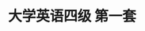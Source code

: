 ---
layout: cet
pageName: examination
title: 大学英语四级 第一套
period: 2017年12月
courseID: 
description: 
parts:
  - title: Writing
    length: 30
    description: （请于正式开考后半小时内完成该部分，之后将进行听力考试）
    tip: 请用黑色签字笔在答题卡 1 指定区域内作答作文题，在试题册上的作答无效！
    directions: For this part, you are allowed 30 minutes to write a short easy on **how to best handle the relationship between doctors and patients**. you should write at least 120 words but no more than 180 words.
    quetions: 
      - title: 
        type: textarea
  - title: Listening Comprehension
    length: 25
    sections: 
      - title: Section A
        directions: In this section, you will hear three news reports. At the end of each news report, you will hear two or three questions. Both the news report and the questions will be spoken only once. After you hear a quetion, you must choose the best answer from the four choices marked A), B), C) and D). Then mark the corresponding letter on **Answer Sheet 1** with a single line through the centre.
        quetions: 
          - title: 
            type: radio
            options:
              - answer: Her friend Erika.
                isTrue: false
              - answer: Her little brother.
                isTrue: false
              - answer: Her grandfather.
                isTrue: false
              - answer: Her grandmother.
                isTrue: false
          - title: 
            type: radio
            options:
              - answer: By taking pictures for passers-by.
                isTrue: false
              - answer: By working part time at a hospital.
                isTrue: false
              - answer: By selling lemonade and pictures.
                isTrue: false
              - answer: By asking for help on social media.
                isTrue: false
          - title: Questions 3 and 4 are based on the passage you have just heard.
            type: radio
            options:
              - answer: Finding cheaper ways of highway construction.
                isTrue: false
              - answer: Generating electric power for passing vehicles.
                isTrue: false
              - answer: Providing clean energy to five million people.
                isTrue: false
              - answer: Testing the efficiency of the new solar panel.
                isTrue: false
          - title: 
            type: radio
            options:
              - answer: They can stand the wear and tear of natural elements.
                isTrue: false
              - answer: The can be laid right on top of existing highways.
                isTrue: false
              - answer: They are only about half an inch thick.
                isTrue: false
              - answer: They are made from cheap meterials.
                isTrue: false
          - title: Questions 5 to 7 are based on the passage you have just heard.
            type: radio
            options:
              - answer: Endless fighting in the region.
                isTrue: false
              - answer: The hazards from the desert.
                isTrue: false
              - answer: Inadequate funding for research.
                isTrue: false
              - answer: The lack of clues about the species.
                isTrue: false
          - title: 
            type: radio
            options:
              - answer: To observe the wildlife in the two national parks.
                isTrue: false
              - answer: To identify the reasons for the lions' disappearance.
                isTrue: false
              - answer: To study the habitat of lions in Sudan and Ethiopia.
                isTrue: false
              - answer: To find evidence of the existence of the "lost lions".
                isTrue: false
          - title: 
            type: radio
            options:
              - answer: Lions walking.
                isTrue: false
              - answer: Lions' tracks.
                isTrue: false
              - answer: Some camping facilities.
                isTrue: false
              - answer: Trap set by local hunters.
                isTrue: false
      - title: Section B
        directions: In this section, you will hear two long conversations. At the end of each conversation, you will hear four questions. Both the conversation and the questions will be spoken only once. After you hear a quetion, you must choose the best answer from the four choices marked A), B), C) and D). Then mark the corresponding letter on **Answer Sheet 1** with a single line through the centre.
        quetions: 
          - title: Questions 8 to 11 are based on the passage you have just heard.
            type: radio
            options:
              - answer: Her 'lucky birthday'.
                isTrue: false
              - answer: A call from her dad.
                isTrue: false
              - answer: Her wedding anniversary.
                isTrue: false
              - answer: A special gift from the man.
                isTrue: false
          - title:  
            type: radio
            options:
              - answer: Bought her a gold necklace.
                isTrue: false
              - answer: Gave her a big model plane.
                isTrue: false
              - answer: Took her on a trip overseas.
                isTrue: false
              - answer: Threw her a surprise party.
                isTrue: false
          - title: 
            type: radio
            options:
              - answer: The gift her husband has bought.
                isTrue: false
              - answer: The trip her husband has planned.
                isTrue: false
              - answer: What has been troubling her husband.
                isTrue: false
              - answer: What her husband and the man are up to.
                isTrue: false
          - title: 
            type: radio
            options:
              - answer: He will be glad to be a guide for the couple's holiday trip.
                isTrue: false
              - answer: He will tell the woman the secret if her husband agrees.
                isTrue: false
              - answer: He is eager to learn how the couple's holiday turns out.
                isTrue: false
              - answer: He wants to find out about the couple's holiday plan.
                isTrue: false
          - title: Questions 12 to 15 are based on the passage you have just heard.
            type: radio
            options:
              - answer: They are sensitive to the dynamics of a negotiation.
                isTrue: false
              - answer: They see the importance of making compromises.
                isTrue: false
              - answer: They know when to adopt a tough attitude.
                isTrue: false
              - answer: They take the rival's attitude into account.
                isTrue: false
          - title:  
            type: radio
            options:
              - answer: They know how to adapt.
                isTrue: false
              - answer: They know when to stop.
                isTrue: false
              - answer: They know when to make compromises.
                isTrue: false
              - answer: They know how to control their emotion.
                isTrue: false
          - title: 
            type: radio
            options:
              - answer: They are patient.
                isTrue: false
              - answer: They are good at expression.
                isTrue: false
              - answer: They learn quickly.
                isTrue: false
              - answer: They uphold their principles.
                isTrue: false
          - title: 
            type: radio
            options:
              - answer: Make clear one's intentions.
                isTrue: false
              - answer: Clarify items of negotiation.
                isTrue: false
              - answer: Formulate one's strategy.
                isTrue: false
              - answer: Get to know the other side.
                isTrue: false
      - title: Section C
        directions: In this section, you will hear three passages. At the end of each passage, you will hear three or four questions. Both the passage and the questions will be spoken only once. After you hear a quetion, you must choose the best answer from the four choices marked A), B), C) and D). Then mark the corresponding letter on **Answer Sheet 1** with a single line through the centre.
        quetions: 
          - title: Questions 16 to 18 are based on the passage you have just heard.
            type: radio
            options:
              - answer: When America's earliest space program started.
                isTrue: false
              - answer: When the International Space Station was built.
                isTrue: false
              - answer: How many space shuttle missions there will be.
                isTrue: false
              - answer: How space research benefits people on Earth.
                isTrue: false
          - title: 
            type: radio
            options:
              - answer: They accurately calculated the speed of the orbiting shuttles.
                isTrue: false
              - answer: They developed objects for astronauts' to use in outer space.
                isTrue: false
              - answer: They tried to meet astronauts' specific requirements.
                isTrue: false
              - answer: They tried to make best use of the latest technology.
                isTrue: false
          - title: 
            type: radio
            options:
              - answer: They are extremely accurate.
                isTrue: false
              - answer: They are expensive to make.
                isTrue: false
              - answer: They were first made in space.
                isTrue: false
              - answer: They were invented in the 1970s.
                isTrue: false
          - title: Questions 19 to 21 are based on the passage you have just heard.
            type: radio
            options:
              - answer: It was when her ancestors came to America.
                isTrue: false
              - answer: People had plenty of hand to cultivate then.
                isTrue: false
              - answer: It marked the beginning of something new.
                isTrue: false
              - answer: Everything was nutural and genuine then.
                isTrue: false
          - title: 
            type: radio
            options:
              - answer: They believed in working for goals.
                isTrue: false
              - answer: They enjoyed living a life of ease.
                isTrue: false
              - answer: They had all kinds of entertainment.
                isTrue: false
              - answer: They were known to be creative.
                isTrue: false
          - title: 
            type: radio
            options:
              - answer: Chatting with her ancestors.
                isTrue: false
              - answer: Furnishing her country house.
                isTrue: false
              - answer: Polishing all the silver work.
                isTrue: false
              - answer: Doing needlework by the fire.
                isTrue: false
          - title: Questions 22 to 25 are based on the passage you have just heard.
            type: radio
            options:
              - answer: Use a map to identify your location.
                isTrue: false
              - answer: Call your family or friends for help.
                isTrue: false
              - answer: Sit down and try to calm yourself.
                isTrue: false
              - answer: Try to follow your footprints back.
                isTrue: false
          - title: 
            type: radio
            options:
              - answer: You may find a way out without your knowing it.
                isTrue: false
              - answer: You may expose yourself to unexpected dangers.
                isTrue: false
              - answer: You may get drowned in a sudden flood.
                isTrue: false
              - answer: You may end up entering a wonderland.
                isTrue: false
          - title: 
            type: radio
            options:
              - answer: Look for food.
                isTrue: false
              - answer: Wait patiently.
                isTrue: false
              - answer: Start a fire.
                isTrue: false
              - answer: Walk uphill.
                isTrue: false
          - title: 
            type: radio
            options:
              - answer: Inform somebody of your plan.
                isTrue: false
              - answer: Prepare enough food and drink.
                isTrue: false
              - answer: Check the local weather.
                isTrue: false
              - answer: Find a map and a compass.
                isTrue: false
  - title: Reading Comprehension
    length: 40
    sections: 
      - title: Section A
        directions: In this section, there is a passage with ten blanks. You are required to select one word for each blank from a list of choices given in a word bank following the passage. Read the passage through carefully before making your choices. Each choice in the bank is identified by a letter. Please mark the corresponding letter for each item on **Answer Sheet 2** with a single line through the centre. You may not use any of the words in the bank more than once.
        article: <p class="pl-3">A rat or pigeon might not be the obvious choice to tend to someone who is sick, but these creatures have some ____26____ skills that could help the treatment of human diseases.</p><p class="pl-3">Pigeons are often seen as dirty birds and an urban ____27____, but they are just the latest in a long line of animals that have been found to have abilities to help humans. Despite having a brain no bigger than the ____28____ of your index finger, pigeons have a very impressive ____29____ memory. Recently it was shown that they could be trained to be as accurate as humans at detecting breast cancer in images.</p><p class="pl-3">Rats are often ____30____ with spreading disease rather than ____31____ it, but this long-tailed animal is highly ____32____. Inside a rat's nose are up to 1,000 different types of *olfactory receptors*(嗅觉感受器), whereas human only have 100 to 200 types. This gives rats the ability to detect ____33____ smells. As a result, some rats are being put to work to detect *TB*(肺结核). When the rats detect the smell, they stop and rub their legs to ____34____ a sample is infected.</p><p class="pl-3">Traditionally, a hundred samples would take lab technicians more than two days to ____35____, but for a rat it takes less than 20 minutes. This rat detection method doesn't rely on specialist equipment. It is also more accurate — the rats are able to find more TV infections and, therefore, save more lives.</p>
        questions:
          - title: 
          - title: 
          - title: 
          - title: 
          - title: 
          - title: 
          - title: 
          - title: 
          - title: 
          - title: 
        options:
          - answer: associated
            blank: 
          - answer: examine
            blank: 
          - answer: indicate
            blank: 
          - answer: nuisance
            blank: 
          - answer: peak
            blank: 
          - answer: preventing
            blank: 
          - answer: prohibiting
            blank: 
          - answer: sensitive
            blank: 
          - answer: slight
            blank: 
          - answer: specify
            blank: 
          - answer: superior
            blank: 
          - answer: suspicious
            blank: 
          - answer: tip
            blank: 
          - answer: treated
            blank: 
          - answer: visual
            blank: 
      - title: Section B
        directions: In this section, you are going to read a passage with ten statements attached to it. Each statement contains information given in one of the paragraphs. Identify the paragraph from which the information is derived. You may choose a paragraph more than once. Each paragraph is marked with a letter. Answer the quetions by marking the corresponding letter on **Answer Sheet 2**.
        article: <h3>Do In-Class Exam Make Students Study Harder?</h3><p>*Research suggests they may study more broadly fro the unexpected rather than search for ansers.*</p><p class="row"><span class="col">[A]</span><span class="col">I have always been a poor test-taker. So it may seem rather strange that I have returned to college to finish the degree I left undone some four decades ago. I am making my way through Columbia University, surrounded by students who quickly supply the verbal ansser while I am still processing the question.</span></p><p class="row"><span class="col">[B]</span><span class="col">Since there is no way for me to avoid exams, I am currently questioning what kind are the most taxing and ultimately beneficial. I have already sweated through numerous in-class midterms and finals, and now I have a professor who issues take-home ones. I was excited when I learned this, figuring I had a full week to do the research, read the texts, and write it all up. In fact, I was still rewriting my midterm the morning it was due. To say I had lost the thread is putting is mildly.</span></p><p class="row"><span class="col">[C]</span><span class="col">As I was suffering through my week of anxiety, overthinking the material and guessing my grasp of it, I did some of my own polling among students and professors. David Eisenbach, who teaches a popular class on U.S. presidents at Columbia, prefers the in-class variety. He believes students ultimately learn more and encourages them to form study groups. "That way they socialize over history outside the class, which wouldn't happen without the pressure of an in-class exam," he explained. "Furthermore, in-class exams force students to learn how to perform under pressure, an essential work skill."</span></p><p class="row"><span class="col">[D]</span><span class="col">He also says there is less chance of cheating with the in-class variety. In 2012, 125 students at Harvard were caught up in scandal when it was discovered they had cheated on a take-home exam for a class entitled "Introduction To Congress." Some colleges have what they call an "honor code." though if you are smart enough to get into these schools, you are either smart enough to get around any codes or hopefully, too ethical to consider doing so. As I sat blocked and clueless for two solid days, I momentarily if I couldn't just call an expert on the subject matter which I was tacking, or someone who took the class previously, to get me going.</span></p><p class="row"><span class="col">[E]</span><span class="col">Following the Harvard scandal, Mary Miller, the former dean of students at Yale, made an impassioned appeal to her school's professors to refrain from take-home exams. "Students risk health and well being, as well as performance in other end-of-term work, when faculty offers take-home exams without clear, time-limited boundaries," she told me. "Research now shows that regular quizzes, short essays, and other assignments over the course of a term better enhance learning and retention."</span></p><p class="row"><span class="col">[F]</span><span class="col">Most college prefessors agree the king of exam they choose largely depends on the subject. A quantitative-based one, for example, is unlikely to be sent home, where one could ask their older brothers and sisters to help. Vocational-type classes, such as computer science or journalism, on the other hand, are ofter more research-oriented and lend themselves to take-home testing. Chris Koch, who teaches "History of Broadcast Journalism" at Montgomery Commmunity College in Rockville, Maryland, points out that reporting is about investigation rather than the memorization of minute details. "In my field, it's not what you know——it's what you know how to find out," says Koch. "There is way too much information, and more coming all the time, for anyone to remember. I want my student to search out the answers to questions bu using all the resources available to them."</span></p><p class="row"><span class="col">[G]</span><span class="col">Students' test-form preferences vary, too, often depending on the subject and course difficulty. "I prefer take-home essays because it is then really about the writing, so you have tmie to edit and do more research," says Elizabeth Dresser, a junior at Barnard. Then there is the stress factor. Francesca Haass, a senior at Middlebury, says, "I find the in-class ones are more stress-ful in the short term, but there is immediate relief as you swallow information like mad, and then you get to forget it all. Take-homes require thoughtful engagement which can lead to longer term stress as there is never a moment when the time is up." Meanwhile, Olivia Rubin, a sophomore at Emory, says she hardly even considers take-homes true exams. "If you understand the material and have the ability to *articulate*(说出) your thoughts, they should be a breeze."</span></p><p class="row"><span class="col">[H]</span><span class="col">How students ultimately handle tests may depend on their personal test-taking ability. There are people who always wait util the last minute, and make it much harder than it need to be. And then there are those who, not knowing what questions are coming at them, and having no resources to refer to, can freeze. And then there are we rare folks who fit both those descriptions.</span></p><p class="row"><span class="col">[I]</span><span class="col">Yes, my advanced age must factor into the *equation*(等式), in part because of my inability to access the information as quickly. As another returning student at Columbia, Kate Marber, told me, "We are learning not only all this information, but essentially how to learn again. Our fellow students have just come out of high school. A lot has changed since we were last in school."</span></p><p class="row"><span class="col">[J]</span><span class="col">If nothing else, the situation has given my college son and me something to share. When I asked him opinion on this matter, he responded, "I like in-class exams because the time is already reserved, as opposed to using my free time at home to work on a test," he responded. It seems to me that a compromise would be receiving the exam questions a day ot two in advance, and then doing the actual test in class with the ticking clock overhead.</span></p><p class="row"><span class="col">[K]</span><span class="col">Better yet, how about what one Hunter College professor reportedly did recently for her final exam&#58; She encouraged the class not to stress or even study, promising that, "It is going to be a piece of cake." When the students came in, sharpened pencils in hand, there was not a blue book in sight. Rather, they saw a large chocolate cake and they each were given a slice.</span></p>
        quetions: 
          - title: Elderly students find it hard to keep up with rapid changes in education.
            type: chioce
          - title: Some believe take-home exams may affect students' performance in other courses.
            type: chioce
          - title: Certain professors believe in-class exams are ultimately more helpful to students.
            type: chioce
          - title: In-class exams are believed to discourage cheating in exams.
            type: chioce
          - title: The author was happy to learn she could do some exams at home.
            type: chioce
          - title: Students who put off their work until the last moment often find the exams more difficult than they actually are.
            type: chioce
          - title: Different students may prefer different types of exams.
            type: chioce
          - title: Most professors agree whether to give an in-class or a take-home exam depends on the type of course being taught.
            type: chioce
          - title: The author dropped out of college forty years ago.
            type: chioce
          - title: Some students think take-home exams will eat up their free time.
            type: chioce
      - title: Section C
        directions: There are 2 passeges in this section. Each passage is followed by some questions or unfinished statements. For each of them there are four choices marked A), B), C) and D). You should decide on the best choice and mark the corresponding letter on **Answer Sheet 2** with a single line through the centre.
        passages:
          - title: Questions 46 to 50 are based on the following passage.
            article: <p>That people often experience trouble sleeping in a different bed in unfamiliar surroundings is a phenomenon known as the "first-night" effect. If a person stays in the same room the following night they tend to sleep more soundly. Yuka Sasaki and her colleagues at Brown University set out to investigate the origins of this effect.</p><p>Dr. Sasaki knew the first-night effect probably has something to do with how humans evolved. The puzzle was what benefit would be gained from it when performance might be affected the following day. She also knew from previous work conducted on birds and dolphins that these animals put half of their brains to sleep at a time so that they can rest while remaining alert enough to avoid *predators*(捕食者). This led her to wonder if people might be doing the same thing. To take a closer look, her team studied 35 healthy people as they slept in the unfamiliar environment of the university's Department of Psychological Sciences. The participants each slept in the department for two nights and were carefully monitored with techniques that looked at the activity of their brains. Dr. Sasaki found, as expected, the participants slept less well on their first night than they did on their second, taking more than twice as long to fall asleep and sleeping less overall. During deep sleep, the participants' brains behaved in a similar manner seen in birds and dolphins. On the first night only, the left *hemispheres*(半球) of their brains did not sleep nearly as deeply as their right hemispheres did.</p><p>Curious if the left hemispheres were indeed remaining awake to process information detected in the surrounding environment, Dr. Sasaki re-ran the experiment while presenting the sleeping participants with a mix of regularly timed *beeps*(蜂鸣声) of the same tone and irregular beeps of a different tone during the night. She worked out that, if the left hemispheres was staying alert to keep guard in a strange environment, then it would react to the irregular beeps by stirring people from sleep and would ignore the regularly timed ones. This is precisely what the found.</p>
            quetions: 
              - title: What did researchers find puzzling about the first-night effect?
                type: radio
                options:
                  - answer: To what extent it can trouble people.
                    isTrue: false
                  - answer: What role it has played in evolution.
                    isTrue: false
                  - answer: What circumstances may trigger it.
                    isTrue: false
                  - answer: In what way it can be beneficial.
                    isTrue: false
              - title: What do we learn about Dr. Yuka Sasaki doing her research?
                type: radio
                options:
                  - answer: She found birds and dolphins remain alert while asleep.
                    isTrue: false
                  - answer: She found birds and dolphins sleep in much the same way.
                    isTrue: false
                  - answer: She got some idea from previous studies on birds and dolphins.
                    isTrue: false
                  - answer: She conducted studies on birds' and dolphins' sleeping patterns.
                    isTrue: false
              - title: What did Dr. Sasaki do when she first did her experiment?
                type: radio
                options:
                  - answer: She monitored the brain activity of participants sleeping in a new environment.
                    isTrue: false
                  - answer: She recruited 35 participants from her Department of Psychological Sciences.
                    isTrue: false
                  - answer: She studied the differences between the two sides of participants' brains.
                    isTrue: false
                  - answer: She tested her findings about birds and dolphins on human subjects.
                    isTrue: false
              - title: What did Dr. Sasaki do when re-running her experiment?
                type: radio
                options:
                  - answer: She analyzed the negative effect of irregular tones on brains.
                    isTrue: false
                  - answer: She recorded participants' adaptation to changed environment.
                    isTrue: false
                  - answer: She exposed her participants to two different stimuli.
                    isTrue: false
                  - answer: she compared the responses of different participants.
                    isTrue: false
              - title: What did Dr. Sasaki find about the participants in her experiment?
                type: radio
                options:
                  - answer: They tended to enjoy certain tones more than others.
                    isTrue: false
                  - answer: They tended to perceive irregular beeps as a threat.
                    isTrue: false
                  - answer: They felt sleepy when exposed to regular beeps.
                    isTrue: false
                  - answer: They differed in their tolerance of irregular tones.
                    isTrue: false
          - title: Questions 51 to 55 are based on the following passage.
            article: <p>It's time to reevaluate how woman handle conflict at work. Being overworked or over-committed at home and on the job will not get you where you want to be in life. It will only show you down and hinder your career goals.</p><p>Did you know women are more likely than men to feel exhausted? Nearly twice as many women than men ages 18-44 reported feeling "very tired" or "exhausted", according to a recent study.</p><p>This may not be surprising given that this is the age range when women have children. It's also the age range when many women are trying to balance careers and home. One reason women may feel exhausted is that they have a hard time saying "no". Women want to be able to do it all——volunteer for school parties or cook delicious meals——and so their answer to any request is often "Yes, I can."</p><p>Women struggle to say "no" in the workplace for similar reasons, including the desire to be liked by their colleagues. Unfortunately, this inability to say "no" may be hurting women's health as well as their career.</p><p>At the workplace, men use conflict as a way to position themselves, while women often avoid conflict or strive to be the peacemaker, because they don't want to be viewed as aggressive or disruptive at work. For example, there's a problem that needs to be addressed immediately, resulting in a dispute over who should be the one to fix it. Men are more likely to face that dispute from the perspective of what benefits them most, whereas women may approach the same dispute from the perspective of what's the easiest and quickest way to resolve the problem——even if that means doing the boring work themselves.</p><p>This difference in handing conflict could be the deciding factor on who gets promoted to a leadership position and who does not. Leaders have to be able to delegate and manage resources wisely——including staff expertise. Shouldering more of the workload may not earn you that promotion. Instead, it may highlight your inability to delegate effectively.</p>
            quetions: 
              - title: What does the author say is the problem with women?
                type: radio
                options:
                  - answer: They are often unclear about the career goals to reach.
                    isTrue: false
                  - answer: They are usually more committed at home than on the job.
                    isTrue: false
                  - answer: They tend to be over-optimistic about how far they could go.
                    isTrue: false
                  - answer: They tend to push themselves beyond the limits of their ability.
                    isTrue: false
              - title: Why do working women of child-bearing age tend to feel drained of energy?
                type: radio
                options:
                  - answer: They struggle to satisfy the demands of both work and home.
                    isTrue: false
                  - answer: They are too devoted to work and unable to relax as result.
                    isTrue: false
                  - answer: They do their best to cooperate with their workmates.
                    isTrue: false
                  - answer: They are obliged to take up too many responsibilities.
                    isTrue: false
              - title: What may hinder the future prospects of career women?
                type: radio
                options:
                  - answer: Their unwillingness to say "no".
                    isTrue: false
                  - answer: Their desire to be considered powerful.
                    isTrue: false
                  - answer: An underestimate of their own ability.
                    isTrue: false
                  - answer: A lack of courage to face challenges.
                    isTrue: false
              - title: Men and women differ in their approach to resolving workplace conflicts in that ________.
                type: radio
                options:
                  - answer: women tend to be easily satisfied
                    isTrue: false
                  - answer: men are generally more persuasive
                    isTrue: false
                  - answer: men tend to put their personal interests first
                    isTrue: false
                  - answer: women are much more ready to compromise
                    isTrue: false
              - title: What is important to a good leader?
                type: radio
                options:
                  - answer: A dominant personality.
                    isTrue: false
                  - answer: The ability to delegate.
                    isTrue: false
                  - answer: The courage to admit failure.
                    isTrue: false
                  - answer: A strong sense of responsibility.
                    isTrue: false
  - title: Translation
    length: 30
    directions: For this part, you are allowed 30 minutes to translate a passage from Chinese into English. You should write your answer on **Answer Sheet 2**.
    quetions: 
      - title: 华山位于华阴市，距西安 120 公里。华山是秦岭的一部分，秦岭不仅分隔陕南与陕北，也分隔华南与华北。与从前人们常去朝拜的泰山不同，华山过去很少有人光临，因为上山的道路极其危险。然而，希望长寿的人却经常上山，因为山上生长这许多药草，特别是一些稀有的药草。自上世纪 90 年代安装缆车以来，参观人数大大增加。
        type: textarea
---